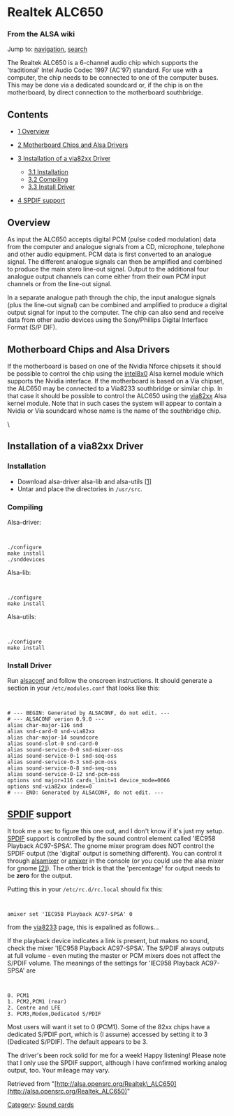 Realtek ALC650
==============

### From the ALSA wiki

Jump to: [navigation](#mw-head), [search](#p-search)

The Realtek ALC650 is a 6-channel audio chip which supports the
'traditional' Intel Audio Codec 1997 (AC'97) standard. For use with a
computer, the chip needs to be connected to one of the computer buses.
This may be done via a dedicated soundcard or, if the chip is on the
motherboard, by direct connection to the motherboard southbridge.

Contents
--------

-   [1 Overview](#Overview)
-   [2 Motherboard Chips and Alsa
    Drivers](#Motherboard_Chips_and_Alsa_Drivers)
-   [3 Installation of a via82xx
    Driver](#Installation_of_a_via82xx_Driver)
    -   [3.1 Installation](#Installation)
    -   [3.2 Compiling](#Compiling)
    -   [3.3 Install Driver](#Install_Driver)

-   [4 SPDIF support](#SPDIF_support)

Overview
--------

As input the ALC650 accepts digital PCM (pulse coded modulation) data
from the computer and analogue signals from a CD, microphone, telephone
and other audio equipment. PCM data is first converted to an analogue
signal. The different analogue signals can then be amplified and
combined to produce the main stero line-out signal. Output to the
additional four analogue output channels can come either from their own
PCM input channels or from the line-out signal.

In a separate analogue path through the chip, the input analogue signals
(plus the line-out signal) can be combined and amplified to produce a
digital output signal for input to the computer. The chip can also send
and receive data from other audio devices using the Sony/Phillips
Digital Interface Format (S/P DIF).

Motherboard Chips and Alsa Drivers
----------------------------------

If the motherboard is based on one of the Nvidia Nforce chipsets it
should be possible to control the chip using the
[intel8x0](/Intel8x0 "Intel8x0") Alsa kernel module which supports the
Nvidia interface. If the motherboard is based on a Via chipset, the
ALC650 may be connected to a Via8233 southbridge or similar chip. In
that case it should be possible to control the ALC650 using the
[via82xx](?title=Via82xx&action=edit&redlink=1 "Via82xx (page does not exist)")
Alsa kernel module. Note that in such cases the system will appear to
contain a Nvidia or Via soundcard whose name is the name of the
southbridge chip.

\

Installation of a via82xx Driver
--------------------------------

### Installation

-   Download alsa-driver alsa-lib and alsa-utils
    [[1]](http://www.alsa-project.org/download.php3)
-   Untar and place the directories in `/usr/src`.

### Compiling

Alsa-driver:

` `

    ./configure
    make install
    ./snddevices

Alsa-lib:

` `

    ./configure
    make install

Alsa-utils:

` `

    ./configure
    make install

### Install Driver

Run
[alsaconf](?title=Alsaconf&action=edit&redlink=1 "Alsaconf (page does not exist)")
and follow the onscreen instructions. It should generate a section in
your `/etc/modules.conf` that looks like this:

` `

    # --- BEGIN: Generated by ALSACONF, do not edit. ---
    # --- ALSACONF verion 0.9.0 ---
    alias char-major-116 snd
    alias snd-card-0 snd-via82xx
    alias char-major-14 soundcore
    alias sound-slot-0 snd-card-0
    alias sound-service-0-0 snd-mixer-oss
    alias sound-service-0-1 snd-seq-oss
    alias sound-service-0-3 snd-pcm-oss
    alias sound-service-0-8 snd-seq-oss
    alias sound-service-0-12 snd-pcm-oss
    options snd major=116 cards_limit=1 device_mode=0666
    options snd-via82xx index=0
    # --- END: Generated by ALSACONF, do not edit. ---

[SPDIF](/SPDIF "SPDIF") support
-------------------------------

It took me a sec to figure this one out, and I don't know if it's just
my setup. [SPDIF](/SPDIF "SPDIF") support is controlled by the sound
control element called 'IEC958 Playback AC97-SPSA'. The gnome mixer
program does NOT control the SPDIF output (the 'digital' output is
something different). You can control it through
[alsamixer](/Alsamixer "Alsamixer") or [amixer](/Amixer "Amixer") in the
console (or you could use the alsa mixer for gnome
[[2]](http://www.paw.za.org/projects/gnome-alsamixer/)). The other trick
is that the 'percentage' for output needs to be **zero** for the output.

Putting this in your `/etc/rc.d/rc.local` should fix this:

` `

    amixer set 'IEC958 Playback AC97-SPSA' 0

from the [via8233](/Via8233 "Via8233") page, this is expalined as
follows...

If the playback device indicates a link is present, but makes no sound,
check the mixer 'IEC958 Playback AC97-SPSA'. The S/PDIF always outputs
at full volume - even muting the master or PCM mixers does not affect
the S/PDIF volume. The meanings of the settings for 'IEC958 Playback
AC97-SPSA' are

` `

    0. PCM1
    1. PCM2,PCM1 (rear)
    2. Centre and LFE
    3. PCM3,Modem,Dedicated S/PDIF

Most users will want it set to 0 (PCM1). Some of the 82xx chips have a
dedicated S/PDIF port, which is (I assume) accessed by setting it to 3
(Dedicated S/PDIF). The default appears to be 3.

The driver's been rock solid for me for a week! Happy listening! Please
note that I only use the SPDIF support, although I have confirmed
working analog output, too. Your mileage may vary.

Retrieved from
"[http://alsa.opensrc.org/Realtek\_ALC650](http://alsa.opensrc.org/Realtek_ALC650)"

[Category](/Special:Categories "Special:Categories"): [Sound
cards](/Category:Sound_cards "Category:Sound cards")

